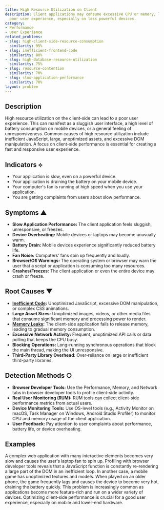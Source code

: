 ```yaml
---
title: High Resource Utilization on Client
description: Client applications may consume excessive CPU or memory, leading to a
  poor user experience, especially on less powerful devices.
category:
- Performance
- User Experience
related_problems:
- slug: high-client-side-resource-consumption
  similarity: 95%
- slug: inefficient-frontend-code
  similarity: 80%
- slug: high-database-resource-utilization
  similarity: 75%
- slug: resource-contention
  similarity: 70%
- slug: slow-application-performance
  similarity: 70%
layout: problem
---
```


## Description
High resource utilization on the client-side can lead to a poor user experience. This can manifest as a sluggish user interface, a high level of battery consumption on mobile devices, or a general feeling of unresponsiveness. Common causes of high resource utilization include inefficient JavaScript, large, unoptimized assets, and excessive DOM manipulation. A focus on client-side performance is essential for creating a fast and responsive user experience.

## Indicators ⟡
- Your application is slow, even on a powerful device.
- Your application is draining the battery on your mobile device.
- Your computer's fan is running at high speed when you use your application.
- You are getting complaints from users about slow performance.

## Symptoms ▲

- **Slow Application Performance:** The client application feels sluggish, unresponsive, or freezes.
- **Device Overheating:** Mobile devices or laptops may become unusually warm.
- **Battery Drain:** Mobile devices experience significantly reduced battery life.
- **Fan Noise:** Computers' fans spin up frequently and loudly.
- **Browser/OS Warnings:** The operating system or browser may warn the user that a script or application is consuming too many resources.
- **Crashes/Freezes:** The client application or even the entire device may crash or freeze.

## Root Causes ▼

- **[Inefficient Code](inefficient-code.md):** Unoptimized JavaScript, excessive DOM manipulation, or complex CSS animations.
- **Large Asset Sizes:** Unoptimized images, videos, or other media files that consume significant memory and processing power to render.
- **[Memory Leaks](memory-leaks.md):** The client-side application fails to release memory, leading to gradual memory consumption.
- **Excessive Network Activity:** Frequent, unoptimized API calls or data polling that keeps the CPU busy.
- **Blocking Operations:** Long-running synchronous operations that block the main thread, making the UI unresponsive.
- **Third-Party Library Overhead:** Over-reliance on large or inefficient third-party libraries.

## Detection Methods ○

- **Browser Developer Tools:** Use the Performance, Memory, and Network tabs in browser developer tools to profile client-side activity.
- **Real User Monitoring (RUM):** RUM tools can collect client-side performance metrics from actual users.
- **Device Monitoring Tools:** Use OS-level tools (e.g., Activity Monitor on macOS, Task Manager on Windows, Android Studio Profiler) to monitor CPU and memory usage of the client application.
- **User Feedback:** Pay attention to user complaints about performance, battery life, or device overheating.

## Examples
A complex web application with many interactive elements becomes very slow and causes the user's laptop fan to spin up. Profiling with browser developer tools reveals that a JavaScript function is constantly re-rendering a large part of the DOM in an inefficient loop. In another case, a mobile game has unoptimized textures and models. When played on an older phone, the game frequently lags and causes the device to become very hot, draining the battery quickly. This problem is increasingly common as applications become more feature-rich and run on a wider variety of devices. Optimizing client-side performance is crucial for a good user experience, especially on mobile and lower-end hardware.